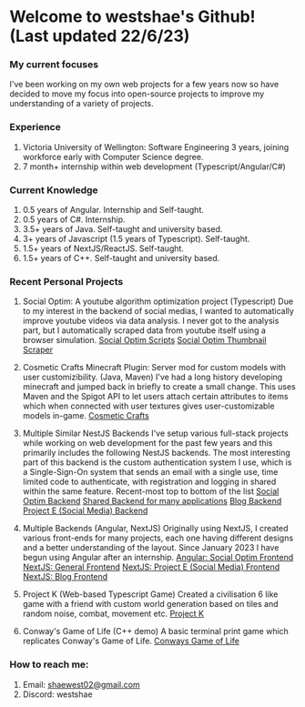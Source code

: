 # Welcome to westshae's Github! (Last updated 22/6/23)

### My current focuses
I've been working on my own web projects for a few years now so have decided to move my focus into open-source projects to improve my understanding of a variety of projects.

### Experience
1. Victoria University of Wellington: Software Engineering 3 years, joining workforce early with Computer Science degree.
2. 7 month+ internship within web development (Typescript/Angular/C#)

### Current Knowledge
1. 0.5 years of Angular. Internship and Self-taught.
2. 0.5 years of C#. Internship.
3. 3.5+ years of Java. Self-taught and university based.
4. 3+ years of Javascript (1.5 years of Typescript). Self-taught.
5. 1.5+ years of NextJS/ReactJS. Self-taught.
6. 1.5+ years of C++. Self-taught and university based.

### Recent Personal Projects
1. Social Optim: A youtube algorithm optimization project (Typescript)
Due to my interest in the backend of social medias, I wanted to automatically improve youtube videos via data analysis.
I never got to the analysis part, but I automatically scraped data from youtube itself using a browser simulation.
[Social Optim Scripts](https://github.com/westshae/social-optim-scripts)
[Social Optim Thumbnail Scraper](https://github.com/westshae/thumbnail-scraper)

2. Cosmetic Crafts Minecraft Plugin: Server mod for custom models with user customizibility. (Java, Maven)
I've had a long history developing minecraft and jumped back in briefly to create a small change.
This uses Maven and the Spigot API to let users attach certain attributes to items which when connected with user textures gives user-customizable models in-game.
[Cosmetic Crafts](https://github.com/westshae/cosmetic-crafts)

3. Multiple Similar NestJS Backends
I've setup various full-stack projects while working on web development for the past few years and this primarily includes the following NestJS backends.
The most interesting part of this backend is the custom authentication system I use, which is a Single-Sign-On system that sends an email with a single use, time limited code to authenticate, with registration and logging in shared within the same feature.
Recent-most top to bottom of the list
[Social Optim Backend](https://github.com/westshae/social-optim-be)
[Shared Backend for many applications](https://github.com/westshae/sharedbackend)
[Blog Backend](https://github.com/westshae/blog-be)
[Project E (Social Media) Backend](https://github.com/westshae/PEB)

4. Multiple Backends (Angular, NextJS)
Originally using NextJS, I created various front-ends for many projects, each one having different designs and a better understanding of the layout.
Since January 2023 I have begun using Angular after an internship.
[Angular: Social Optim Frontend](https://github.com/westshae/social-optim-fe)
[NextJS: General Frontend](https://github.com/westshae/altoya-frontend)
[NextJS: Project E (Social Media) Frontend](https://github.com/westshae/PEF)
[NextJS: Blog Frontend](https://github.com/westshae/blog-fe)

5. Project K (Web-based Typescript Game)
Created a civilisation 6 like game with a friend with custom world generation based on tiles and random noise, combat, movement etc.
[Project K](https://github.com/westshae/projectk)

6. Conway's Game of Life (C++ demo)
A basic terminal print game which replicates Conway's Game of Life.
[Conways Game of Life](https://github.com/westshae/conway)

### How to reach me:
1. Email: shaewest02@gmail.com
2. Discord: westshae
